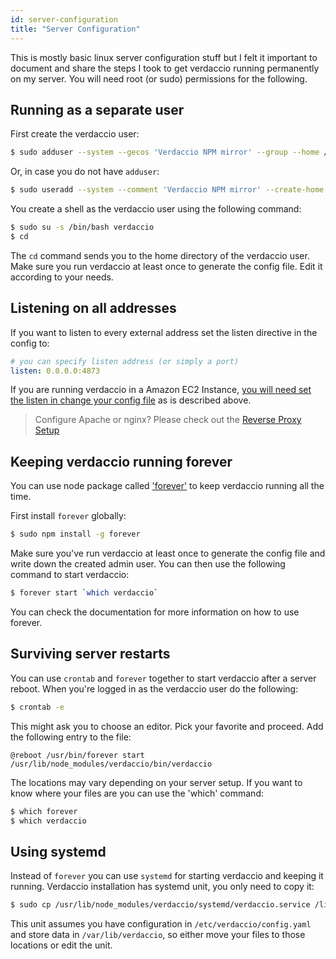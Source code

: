```yaml
---
id: server-configuration
title: "Server Configuration"
---
```


This is mostly basic linux server configuration stuff but I felt it important to document and share the steps I took to get verdaccio running permanently on my server. You will need root (or sudo) permissions for the following.

## Running as a separate user
First create the verdaccio user:

```bash
$ sudo adduser --system --gecos 'Verdaccio NPM mirror' --group --home /var/lib/verdaccio verdaccio
```

Or, in case you do not have `adduser`:

```bash
$ sudo useradd --system --comment 'Verdaccio NPM mirror' --create-home --home-dir /var/lib/verdaccio --shell /sbin/nologin verdaccio
```

You create a shell as the verdaccio user using the following command:

```bash
$ sudo su -s /bin/bash verdaccio
$ cd
```

The `cd` command sends you to the home directory of the verdaccio user. Make sure you run verdaccio at least once to generate the config file. Edit it according to your needs.

## Listening on all addresses
If you want to listen to every external address set the listen directive in the config to:
```yaml
# you can specify listen address (or simply a port)
listen: 0.0.0.0:4873
```

If you are running verdaccio in a Amazon EC2 Instance, [you will need set the listen in change your config file](https://github.com/verdaccio/verdaccio/issues/314#issuecomment-327852203) as is described above.

> Configure Apache or nginx? Please check out the [Reverse Proxy Setup](reverse-proxy.md)

## Keeping verdaccio running forever
You can use node package called ['forever'](https://github.com/nodejitsu/forever) to keep verdaccio running all the time.

First install `forever` globally:
```bash
$ sudo npm install -g forever
```

Make sure you've run verdaccio at least once to generate the config file and write down the created admin user. You can then use the following command to start verdaccio:

```bash
$ forever start `which verdaccio`
```

You can check the documentation for more information on how to use forever.

## Surviving server restarts
You can use `crontab` and `forever` together to start verdaccio after a server reboot.
When you're logged in as the verdaccio user do the following:

```bash
$ crontab -e
```

This might ask you to choose an editor. Pick your favorite and proceed.
Add the following entry to the file:

```
@reboot /usr/bin/forever start /usr/lib/node_modules/verdaccio/bin/verdaccio
```

The locations may vary depending on your server setup. If you want to know where your files are you can use the 'which' command:

```bash
$ which forever
$ which verdaccio
```

## Using systemd
Instead of `forever` you can use `systemd` for starting verdaccio and keeping it running. Verdaccio installation has systemd unit, you only need to copy it:
```bash
$ sudo cp /usr/lib/node_modules/verdaccio/systemd/verdaccio.service /lib/systemd/system/ && sudo systemctl daemon-reload
```
This unit assumes you have configuration in `/etc/verdaccio/config.yaml` and store data in `/var/lib/verdaccio`, so either move your files to those locations or edit the unit.
